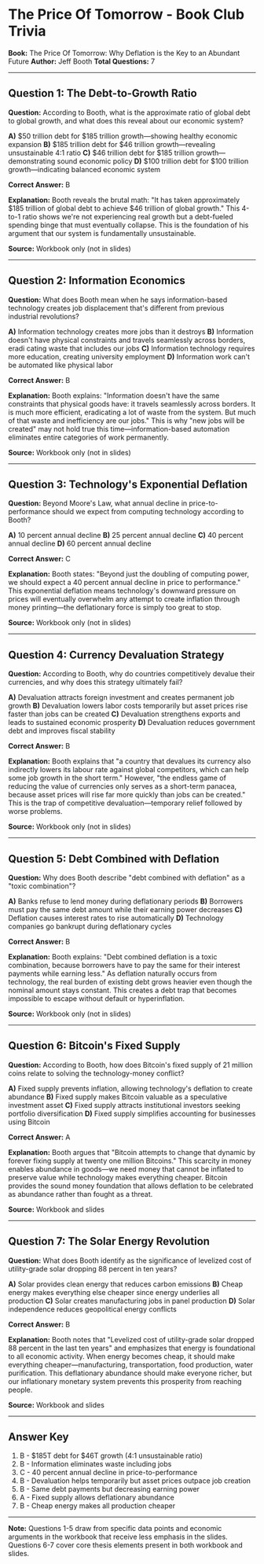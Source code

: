 # The Price Of Tomorrow - Book Club Trivia

**Book:** The Price Of Tomorrow: Why Deflation is the Key to an Abundant Future
**Author:** Jeff Booth
**Total Questions:** 7

---

## Question 1: The Debt-to-Growth Ratio

**Question:** According to Booth, what is the approximate ratio of global debt to global growth, and what does this reveal about our economic system?

**A)** $50 trillion debt for $185 trillion growth—showing healthy economic expansion
**B)** $185 trillion debt for $46 trillion growth—revealing unsustainable 4:1 ratio
**C)** $46 trillion debt for $185 trillion growth—demonstrating sound economic policy
**D)** $100 trillion debt for $100 trillion growth—indicating balanced economic system

**Correct Answer:** B

**Explanation:** Booth reveals the brutal math: "It has taken approximately $185 trillion of global debt to achieve $46 trillion of global growth." This 4-to-1 ratio shows we're not experiencing real growth but a debt-fueled spending binge that must eventually collapse. This is the foundation of his argument that our system is fundamentally unsustainable.

**Source:** Workbook only (not in slides)

---

## Question 2: Information Economics

**Question:** What does Booth mean when he says information-based technology creates job displacement that's different from previous industrial revolutions?

**A)** Information technology creates more jobs than it destroys
**B)** Information doesn't have physical constraints and travels seamlessly across borders, eradi cating waste that includes our jobs
**C)** Information technology requires more education, creating university employment
**D)** Information work can't be automated like physical labor

**Correct Answer:** B

**Explanation:** Booth explains: "Information doesn't have the same constraints that physical goods have: it travels seamlessly across borders. It is much more efficient, eradicating a lot of waste from the system. But much of that waste and inefficiency are our jobs." This is why "new jobs will be created" may not hold true this time—information-based automation eliminates entire categories of work permanently.

**Source:** Workbook only (not in slides)

---

## Question 3: Technology's Exponential Deflation

**Question:** Beyond Moore's Law, what annual decline in price-to-performance should we expect from computing technology according to Booth?

**A)** 10 percent annual decline
**B)** 25 percent annual decline
**C)** 40 percent annual decline
**D)** 60 percent annual decline

**Correct Answer:** C

**Explanation:** Booth states: "Beyond just the doubling of computing power, we should expect a 40 percent annual decline in price to performance." This exponential deflation means technology's downward pressure on prices will eventually overwhelm any attempt to create inflation through money printing—the deflationary force is simply too great to stop.

**Source:** Workbook only (not in slides)

---

## Question 4: Currency Devaluation Strategy

**Question:** According to Booth, why do countries competitively devalue their currencies, and why does this strategy ultimately fail?

**A)** Devaluation attracts foreign investment and creates permanent job growth
**B)** Devaluation lowers labor costs temporarily but asset prices rise faster than jobs can be created
**C)** Devaluation strengthens exports and leads to sustained economic prosperity
**D)** Devaluation reduces government debt and improves fiscal stability

**Correct Answer:** B

**Explanation:** Booth explains that "a country that devalues its currency also indirectly lowers its labour rate against global competitors, which can help some job growth in the short term." However, "the endless game of reducing the value of currencies only serves as a short-term panacea, because asset prices will rise far more quickly than jobs can be created." This is the trap of competitive devaluation—temporary relief followed by worse problems.

**Source:** Workbook only (not in slides)

---

## Question 5: Debt Combined with Deflation

**Question:** Why does Booth describe "debt combined with deflation" as a "toxic combination"?

**A)** Banks refuse to lend money during deflationary periods
**B)** Borrowers must pay the same debt amount while their earning power decreases
**C)** Deflation causes interest rates to rise automatically
**D)** Technology companies go bankrupt during deflationary cycles

**Correct Answer:** B

**Explanation:** Booth explains: "Debt combined deflation is a toxic combination, because borrowers have to pay the same for their interest payments while earning less." As deflation naturally occurs from technology, the real burden of existing debt grows heavier even though the nominal amount stays constant. This creates a debt trap that becomes impossible to escape without default or hyperinflation.

**Source:** Workbook only (not in slides)

---

## Question 6: Bitcoin's Fixed Supply

**Question:** According to Booth, how does Bitcoin's fixed supply of 21 million coins relate to solving the technology-money conflict?

**A)** Fixed supply prevents inflation, allowing technology's deflation to create abundance
**B)** Fixed supply makes Bitcoin valuable as a speculative investment asset
**C)** Fixed supply attracts institutional investors seeking portfolio diversification
**D)** Fixed supply simplifies accounting for businesses using Bitcoin

**Correct Answer:** A

**Explanation:** Booth argues that "Bitcoin attempts to change that dynamic by forever fixing supply at twenty one million Bitcoins." This scarcity in money enables abundance in goods—we need money that cannot be inflated to preserve value while technology makes everything cheaper. Bitcoin provides the sound money foundation that allows deflation to be celebrated as abundance rather than fought as a threat.

**Source:** Workbook and slides

---

## Question 7: The Solar Energy Revolution

**Question:** What does Booth identify as the significance of levelized cost of utility-grade solar dropping 88 percent in ten years?

**A)** Solar provides clean energy that reduces carbon emissions
**B)** Cheap energy makes everything else cheaper since energy underlies all production
**C)** Solar creates manufacturing jobs in panel production
**D)** Solar independence reduces geopolitical energy conflicts

**Correct Answer:** B

**Explanation:** Booth notes that "Levelized cost of utility-grade solar dropped 88 percent in the last ten years" and emphasizes that energy is foundational to all economic activity. When energy becomes cheap, it should make everything cheaper—manufacturing, transportation, food production, water purification. This deflationary abundance should make everyone richer, but our inflationary monetary system prevents this prosperity from reaching people.

**Source:** Workbook and slides

---

## Answer Key
1. B - $185T debt for $46T growth (4:1 unsustainable ratio)
2. B - Information eliminates waste including jobs
3. C - 40 percent annual decline in price-to-performance
4. B - Devaluation helps temporarily but asset prices outpace job creation
5. B - Same debt payments but decreasing earning power
6. A - Fixed supply allows deflationary abundance
7. B - Cheap energy makes all production cheaper

---

**Note:** Questions 1-5 draw from specific data points and economic arguments in the workbook that receive less emphasis in the slides. Questions 6-7 cover core thesis elements present in both workbook and slides.
